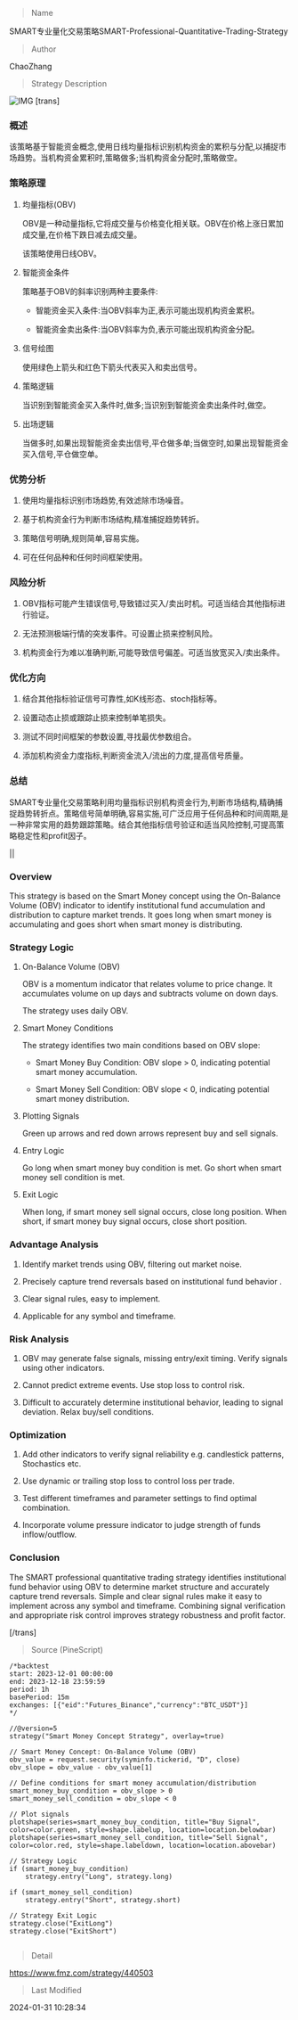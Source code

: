 
> Name

SMART专业量化交易策略SMART-Professional-Quantitative-Trading-Strategy

> Author

ChaoZhang

> Strategy Description

![IMG](https://www.fmz.com/upload/asset/913c9d03d70a3e262d.png)
[trans]

### 概述

该策略基于智能资金概念,使用日线均量指标识别机构资金的累积与分配,以捕捉市场趋势。当机构资金累积时,策略做多;当机构资金分配时,策略做空。

### 策略原理

1. 均量指标(OBV)

   OBV是一种动量指标,它将成交量与价格变化相关联。OBV在价格上涨日累加成交量,在价格下跌日减去成交量。

   该策略使用日线OBV。

2. 智能资金条件

   策略基于OBV的斜率识别两种主要条件:

   - 智能资金买入条件:当OBV斜率为正,表示可能出现机构资金累积。

   - 智能资金卖出条件:当OBV斜率为负,表示可能出现机构资金分配。

3. 信号绘图

   使用绿色上箭头和红色下箭头代表买入和卖出信号。

4. 策略逻辑

   当识别到智能资金买入条件时,做多;当识别到智能资金卖出条件时,做空。

5. 出场逻辑

   当做多时,如果出现智能资金卖出信号,平仓做多单;当做空时,如果出现智能资金买入信号,平仓做空单。

### 优势分析

1. 使用均量指标识别市场趋势,有效滤除市场噪音。

2. 基于机构资金行为判断市场结构,精准捕捉趋势转折。

3. 策略信号明确,规则简单,容易实施。

4. 可在任何品种和任何时间框架使用。

### 风险分析

1. OBV指标可能产生错误信号,导致错过买入/卖出时机。可适当结合其他指标进行验证。

2. 无法预测极端行情的突发事件。可设置止损来控制风险。

3. 机构资金行为难以准确判断,可能导致信号偏差。可适当放宽买入/卖出条件。

### 优化方向

1. 结合其他指标验证信号可靠性,如K线形态、stoch指标等。

2. 设置动态止损或跟踪止损来控制单笔损失。

3. 测试不同时间框架的参数设置,寻找最优参数组合。

4. 添加机构资金力度指标,判断资金流入/流出的力度,提高信号质量。

### 总结

SMART专业量化交易策略利用均量指标识别机构资金行为,判断市场结构,精确捕捉趋势转折点。策略信号简单明确,容易实施,可广泛应用于任何品种和时间周期,是一种非常实用的趋势跟踪策略。结合其他指标信号验证和适当风险控制,可提高策略稳定性和profit因子。

||

### Overview

This strategy is based on the Smart Money concept using the On-Balance Volume (OBV) indicator to identify institutional fund accumulation and distribution to capture market trends. It goes long when smart money is accumulating and goes short when smart money is distributing. 

### Strategy Logic

1. On-Balance Volume (OBV)

   OBV is a momentum indicator that relates volume to price change. It accumulates volume on up days and subtracts volume on down days.

   The strategy uses daily OBV.

2. Smart Money Conditions

   The strategy identifies two main conditions based on OBV slope:

   - Smart Money Buy Condition: OBV slope > 0, indicating potential smart money accumulation.

   - Smart Money Sell Condition: OBV slope < 0, indicating potential smart money distribution.

3. Plotting Signals  

   Green up arrows and red down arrows represent buy and sell signals.

4. Entry Logic

   Go long when smart money buy condition is met. Go short when smart money sell condition is met.  
   
5. Exit Logic

   When long, if smart money sell signal occurs, close long position. When short, if smart money buy signal occurs, close short position.

### Advantage Analysis

1. Identify market trends using OBV, filtering out market noise.

2. Precisely capture trend reversals based on institutional fund behavior .

3. Clear signal rules, easy to implement.  

4. Applicable for any symbol and timeframe.

### Risk Analysis  

1. OBV may generate false signals, missing entry/exit timing. Verify signals using other indicators.

2. Cannot predict extreme events. Use stop loss to control risk.

3. Difficult to accurately determine institutional behavior, leading to signal deviation. Relax buy/sell conditions.

### Optimization

1. Add other indicators to verify signal reliability e.g. candlestick patterns, Stochastics etc.  

2. Use dynamic or trailing stop loss to control loss per trade.

3. Test different timeframes and parameter settings to find optimal combination.

4. Incorporate volume pressure indicator to judge strength of funds inflow/outflow. 

### Conclusion

The SMART professional quantitative trading strategy identifies institutional fund behavior using OBV to determine market structure and accurately capture trend reversals. Simple and clear signal rules make it easy to implement across any symbol and timeframe. Combining signal verification and appropriate risk control improves strategy robustness and profit factor.

[/trans]



> Source (PineScript)

``` pinescript
/*backtest
start: 2023-12-01 00:00:00
end: 2023-12-18 23:59:59
period: 1h
basePeriod: 15m
exchanges: [{"eid":"Futures_Binance","currency":"BTC_USDT"}]
*/

//@version=5
strategy("Smart Money Concept Strategy", overlay=true)

// Smart Money Concept: On-Balance Volume (OBV)
obv_value = request.security(syminfo.tickerid, "D", close)
obv_slope = obv_value - obv_value[1]

// Define conditions for smart money accumulation/distribution
smart_money_buy_condition = obv_slope > 0
smart_money_sell_condition = obv_slope < 0

// Plot signals
plotshape(series=smart_money_buy_condition, title="Buy Signal", color=color.green, style=shape.labelup, location=location.belowbar)
plotshape(series=smart_money_sell_condition, title="Sell Signal", color=color.red, style=shape.labeldown, location=location.abovebar)

// Strategy Logic
if (smart_money_buy_condition)
    strategy.entry("Long", strategy.long)

if (smart_money_sell_condition)
    strategy.entry("Short", strategy.short)

// Strategy Exit Logic
strategy.close("ExitLong")
strategy.close("ExitShort")


```

> Detail

https://www.fmz.com/strategy/440503

> Last Modified

2024-01-31 10:28:34

